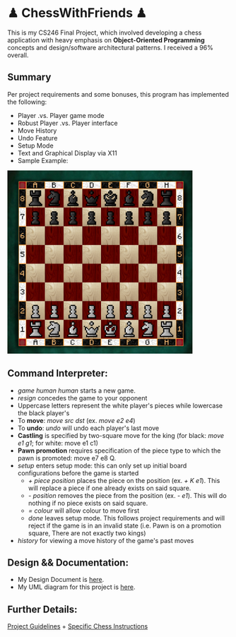# ♟ ChessWithFriends ♟
This is my CS246 Final Project, which involved developing a chess application with heavy emphasis on <b>Object-Oriented Programming</b> concepts and design/software architectural patterns.
I received a 96% overall.

## Summary
Per project requirements and some bonuses, this program has implemented the following:
- Player .vs. Player game mode 
- Robust Player .vs. Player interface
- Move History
- Undo Feature
- Setup Mode
- Text and Graphical Display via X11
- Sample Example:
<div>
  <img alt="X11 Sample" src="chessboard.png"/>
</div>

## Command Interpreter:
- <i>game human human</i> starts a new game.
- <i>resign</i> concedes the game to your opponent
- Uppercase letters represent the white player's pieces while lowercase the black player's
- To <b>move</b>: <i>move src dst</i> (ex. <i>move e2 e4</i>)
- To <b>undo</b>: <i>undo</i> will undo each player's last move
- <b>Castling</b> is specified by two-square move for the king (for black: <i>move e1 g1</i>; for white: move e1 c1)
- <b>Pawn promotion</b> requires specification of the piece type to which the pawn is promoted: move e7 e8 Q.
- <i>setup</i> enters setup mode: this can only set up initial board configurations before the game is started
  - <i>\+ piece position</i> places the piece on the position (ex. <i>+ K e1</i>). This will replace a piece if one already exists on said square.
  - <i>\- position </i> removes the piece from the position (ex. <i>- e1</i>). This will do nothing if no piece exists on said square.
  - <i>= colour</i> will allow colour to move first
  - <i>done</i> leaves setup mode. This follows project requirements and will reject if the game is in an invalid state (i.e. Pawn is on a promotion square, There are not exactly two kings)
- <i>history</i> for viewing a move history of the game's past moves
  

## Design && Documentation:
- My Design Document is <a href="design.pdf">here</a>.
- My UML diagram for this project is <a href="uml.pdf">here</a>.

## Further Details:
<a href="project_guidelines.pdf">Project Guidelines</a> + <a href="chess.pdf">Specific Chess Instructions</a> 
